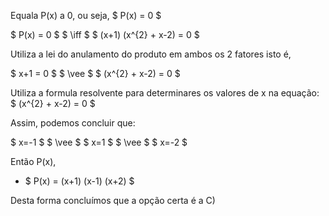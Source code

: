 Equala P(x) a 0, ou seja, $ P(x) = 0 $


$ P(x) = 0 $ $  \iff $ $ (x+1) (x^{2} + x-2) = 0 $ 


Utiliza a lei do anulamento do produto em ambos os 2 fatores isto é, 

 $ x+1 = 0 $ $ \vee  $ $ (x^{2} + x-2) = 0 $ 


 Utiliza a formula resolvente para determinares os valores de x na equação: $ (x^{2} + x-2) = 0 $ 


 Assim, podemos concluir que: 

 $ x=-1 $ $ \vee  $ $ x=1 $ $ \vee  $ $ x=-2 $

 Então P(x), 

  - $ P(x) = (x+1) (x-1) (x+2) $

  Desta forma concluímos que a opção certa é a C)

  